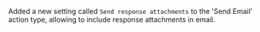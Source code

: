 Added a new setting called ```Send response attachments``` to the 'Send Email' action type, allowing to include response attachments in email.

